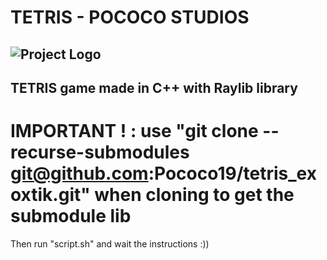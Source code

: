 # TETRIS - POCOCO STUDIOS
![Project Logo](https://encrypted-tbn0.gstatic.com/images?q=tbn:ANd9GcRQCjpXkSf8X0_MNdPvR4dtU9KafgRQmtWIEg&s)
---
TETRIS game made in C++ with Raylib library
---

# IMPORTANT ! : use "git clone --recurse-submodules git@github.com:Pococo19/tetris_exoxtik.git" when cloning to get the submodule lib

Then run "script.sh" and wait the instructions :))
